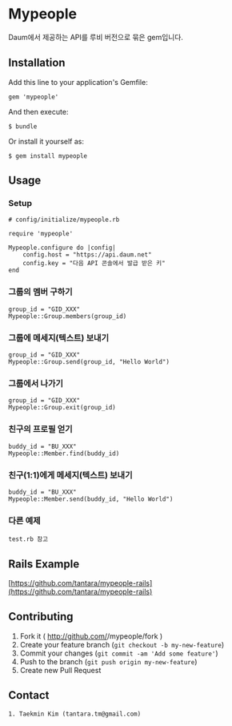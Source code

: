 # Mypeople

Daum에서 제공하는 API를 루비 버전으로 묶은 gem입니다.

## Installation

Add this line to your application's Gemfile:

    gem 'mypeople'

And then execute:

    $ bundle

Or install it yourself as:

    $ gem install mypeople

## Usage

### Setup

	# config/initialize/mypeople.rb
	
	require 'mypeople'
	
	Mypeople.configure do |config|
		config.host = "https://api.daum.net"
		config.key = "다음 API 콘솔에서 발급 받은 키"
	end
	
### 그룹의 멤버 구하기

	group_id = "GID_XXX"
	Mypeople::Group.members(group_id)
	
### 그룹에 메세지(텍스트) 보내기
	group_id = "GID_XXX"
	Mypeople::Group.send(group_id, "Hello World")
	
### 그룹에서 나가기
	group_id = "GID_XXX"
	Mypeople::Group.exit(group_id)
	
### 친구의 프로필 얻기
	buddy_id = "BU_XXX"
	Mypeople::Member.find(buddy_id)
	
### 친구(1:1)에게 메세지(텍스트) 보내기
	buddy_id = "BU_XXX"
	Mypeople::Member.send(buddy_id, "Hello World")
	
### 다른 예제
	test.rb 참고
	
## Rails Example

[https://github.com/tantara/mypeople-rails](https://github.com/tantara/mypeople-rails)
	
	
## Contributing

1. Fork it ( http://github.com/<my-github-username>/mypeople/fork )
2. Create your feature branch (`git checkout -b my-new-feature`)
3. Commit your changes (`git commit -am 'Add some feature'`)
4. Push to the branch (`git push origin my-new-feature`)
5. Create new Pull Request


## Contact

	1. Taekmin Kim (tantara.tm@gmail.com)
